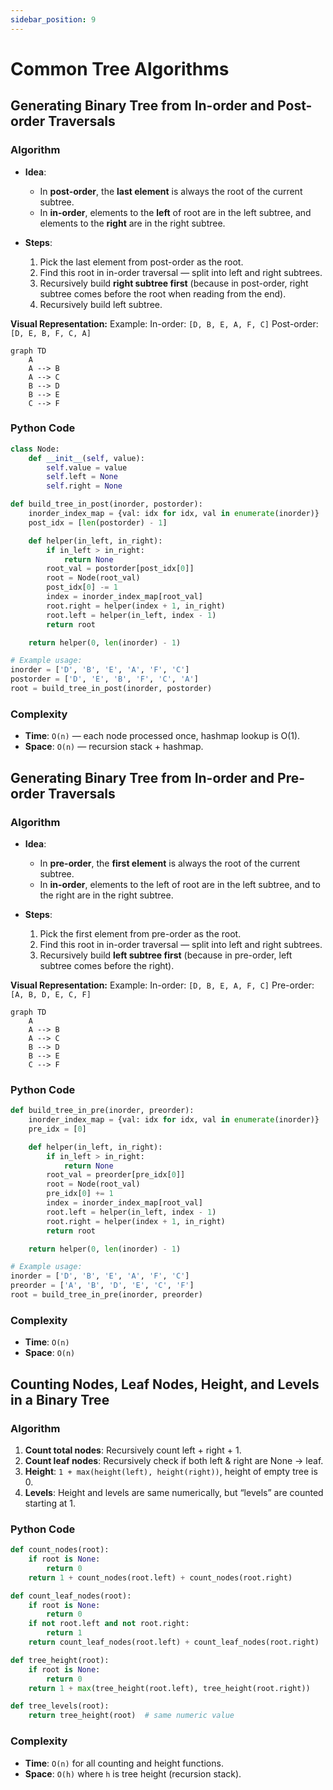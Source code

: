 ```yaml
---
sidebar_position: 9
---
```


# Common Tree Algorithms

<!-- markdownlint-disable MD024 -->

## Generating Binary Tree from In-order and Post-order Traversals

### Algorithm

- **Idea**:

  - In **post-order**, the **last element** is always the root of the current subtree.
  - In **in-order**, elements to the **left** of root are in the left subtree, and elements to the **right** are in the right subtree.

- **Steps**:

  1. Pick the last element from post-order as the root.
  2. Find this root in in-order traversal — split into left and right subtrees.
  3. Recursively build **right subtree first** (because in post-order, right subtree comes before the root when reading from the end).
  4. Recursively build left subtree.

**Visual Representation:**
Example:
In-order: `[D, B, E, A, F, C]`
Post-order: `[D, E, B, F, C, A]`

<div style={{textAlign: 'center'}}>

```mermaid
graph TD
    A
    A --> B
    A --> C
    B --> D
    B --> E
    C --> F
```

</div>

### Python Code

```python
class Node:
    def __init__(self, value):
        self.value = value
        self.left = None
        self.right = None

def build_tree_in_post(inorder, postorder):
    inorder_index_map = {val: idx for idx, val in enumerate(inorder)}
    post_idx = [len(postorder) - 1]

    def helper(in_left, in_right):
        if in_left > in_right:
            return None
        root_val = postorder[post_idx[0]]
        root = Node(root_val)
        post_idx[0] -= 1
        index = inorder_index_map[root_val]
        root.right = helper(index + 1, in_right)
        root.left = helper(in_left, index - 1)
        return root

    return helper(0, len(inorder) - 1)

# Example usage:
inorder = ['D', 'B', 'E', 'A', 'F', 'C']
postorder = ['D', 'E', 'B', 'F', 'C', 'A']
root = build_tree_in_post(inorder, postorder)
```

### Complexity

- **Time**: `O(n)` — each node processed once, hashmap lookup is O(1).
- **Space**: `O(n)` — recursion stack + hashmap.

## Generating Binary Tree from In-order and Pre-order Traversals

### Algorithm

- **Idea**:

  - In **pre-order**, the **first element** is always the root of the current subtree.
  - In **in-order**, elements to the left of root are in the left subtree, and to the right are in the right subtree.

- **Steps**:

  1. Pick the first element from pre-order as the root.
  2. Find this root in in-order traversal — split into left and right subtrees.
  3. Recursively build **left subtree first** (because in pre-order, left subtree comes before the right).

**Visual Representation:**
Example:
In-order: `[D, B, E, A, F, C]`
Pre-order: `[A, B, D, E, C, F]`

<div style={{textAlign: 'center'}}>

```mermaid
graph TD
    A
    A --> B
    A --> C
    B --> D
    B --> E
    C --> F
```

</div>

### Python Code

```python
def build_tree_in_pre(inorder, preorder):
    inorder_index_map = {val: idx for idx, val in enumerate(inorder)}
    pre_idx = [0]

    def helper(in_left, in_right):
        if in_left > in_right:
            return None
        root_val = preorder[pre_idx[0]]
        root = Node(root_val)
        pre_idx[0] += 1
        index = inorder_index_map[root_val]
        root.left = helper(in_left, index - 1)
        root.right = helper(index + 1, in_right)
        return root

    return helper(0, len(inorder) - 1)

# Example usage:
inorder = ['D', 'B', 'E', 'A', 'F', 'C']
preorder = ['A', 'B', 'D', 'E', 'C', 'F']
root = build_tree_in_pre(inorder, preorder)
```

### Complexity

- **Time**: `O(n)`
- **Space**: `O(n)`

## Counting Nodes, Leaf Nodes, Height, and Levels in a Binary Tree

### Algorithm

1. **Count total nodes**: Recursively count left + right + 1.
2. **Count leaf nodes**: Recursively check if both left & right are None → leaf.
3. **Height**: `1 + max(height(left), height(right))`, height of empty tree is 0.
4. **Levels**: Height and levels are same numerically, but “levels” are counted starting at 1.

### Python Code

```python
def count_nodes(root):
    if root is None:
        return 0
    return 1 + count_nodes(root.left) + count_nodes(root.right)

def count_leaf_nodes(root):
    if root is None:
        return 0
    if not root.left and not root.right:
        return 1
    return count_leaf_nodes(root.left) + count_leaf_nodes(root.right)

def tree_height(root):
    if root is None:
        return 0
    return 1 + max(tree_height(root.left), tree_height(root.right))

def tree_levels(root):
    return tree_height(root)  # same numeric value
```

### Complexity

- **Time**: `O(n)` for all counting and height functions.
- **Space**: `O(h)` where `h` is tree height (recursion stack).
